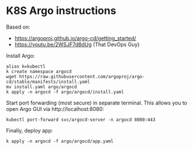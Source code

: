 # K8S Argo instructions

Based on:
- https://argoproj.github.io/argo-cd/getting_started/
- https://youtu.be/2WSJF7d8dUg (That DevOps Guy)

Install Argo:

```
alias k=kubectl
k create namespace argocd
wget https://raw.githubusercontent.com/argoproj/argo-cd/stable/manifests/install.yaml
mv install.yaml argo/argocd
k apply -n argocd -f argo/argocd/install.yaml
```

Start port forwarding (most secure) in separate terminal. This allows you to open
Argo GUI via http://localhost:8080:

```
kubectl port-forward svc/argocd-server -n argocd 8080:443
```

Finally, deploy app:

```
k apply -n argocd -f argo/argocd/app.yaml
```
